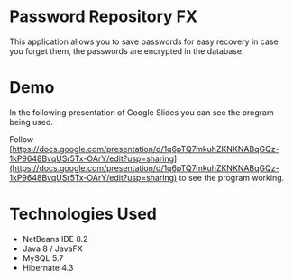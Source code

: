 # Password Repository FX

This application allows you to save passwords for easy recovery in case you forget them, the passwords are encrypted in the database.

# Demo

In the following presentation of Google Slides you can see the program being used. 

Follow [https://docs.google.com/presentation/d/1q6pTQ7mkuhZKNKNABqGQz-1kP9648BvqUSr5Tx-OArY/edit?usp=sharing](https://docs.google.com/presentation/d/1q6pTQ7mkuhZKNKNABqGQz-1kP9648BvqUSr5Tx-OArY/edit?usp=sharing) to see the program working.

# Technologies Used

* NetBeans IDE 8.2
* Java 8 / JavaFX
* MySQL 5.7
* Hibernate 4.3
